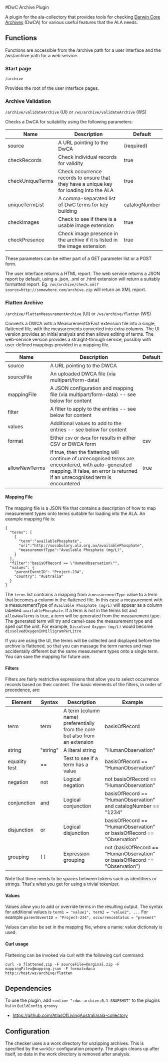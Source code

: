 #DwC Archive Plugin

A plugin for the ala-collectory that provides tools for
checking [Darwin Core Archives](http://www.gbif.org/resource/80636)
(DwCA) for various useful features that the ALA needs.
 

## Functions

Functions are accessible from the /archive path for a user interface
and the /ws/archive path for a web service.

### Start page

`/archive`

Provides the root of the user interface pages.

### Archive Validation

`/archive/validateArchive` (UI) or `/ws/archive/validateArchive` (WS)

Checks a DwCA for suitability using the following parameters:

|Name|Description|Default|
|----|-----------|-------|
|source|A URL pointing to the DwCA|(required)|
|checkRecords|Check individual records for validity|true|
|checkUniqueTerms|Check occurrence records to ensure that they have a unique key for loading into the ALA|true|
|uniqueTermList|A comma-separated list of DwC terms for key building|catalogNumber|
|checkImages|Check to see if there is a usable image extension|true|
|checkPresence|Check image presence in the archive if it is listed in the image extension|true|

These parameters can be either part of a GET parameter list or a POST form.

The user interface returns a HTML report. The web service returns a JSON report by default,
using a .json, .xml or .html extension will return a suitably formatted report.
Eg. `/ws/archive/check.xml?source=http://somewhere.com/archive.zip` will return an XML report.

### Flatten Archive

`/archive/flattenMeasurementArchive` (UI) or `/ws/archive/flatten` (WS)

Converts a DWCA with a MeasurementOrFact extension file into a single, flattened file, with the measurements
converted into extra columns.
The UI version provides an initial analysis and then allows editing of terms.
The web-service version provides a straight-through service, possibly with user-defined mappings provided in
a mapping file.

| Name | Description | Default |
| ---- | ----------- | ------- |
| source | A URL pointing to the DWCA | |
| sourceFile | An uploaded DWCA file (via multipart/form-data) | |
| mappingFile | A JSON configuration and mapping file (via multipart/form-data) -- see below for content | |
| filter | A filter to apply to the entries -- see below for content | |
| values | Additional values to add to the entries -- see below for content | |
| format | Either `csv` or `dwca` for results in either CSV or DWCA form | csv |
| allowNewTerms | If true, then the flattening will continue of unrecognised terms are encountered, with auto-generated mapping. If false, an error is returned if an unrecognised term is encountered | true | 

#### Mapping File

The mapping file is a JSON file that contains a description of how to map measurement types onto terms suitable for loading into the ALA.
An example mapping file is:

```
{
  "terms": [
    {
      "term":"availablePhosphate",
      "uri":"http://vocabulary.ala.org.au/availablePhosphate",
      "measurementType":"Available Phosphate (mg/L)",
    }
  ],
  "filter":"basisOfRecord == \"HumanObservation\"",
  "values": {
    "parentEventID": "Project-234",
    "country": "Australia"
  }
}
```

The `terms` list contrains a mapping from a `measurementType` value to a term that becomes a column in the flattened file.
In this case a measurement with a measurementType of `Available Phosphate (mg/L)` will appear as a column labelled
`availablePhosphate`.
If a term is not in the terms list and `allowNewTerms` is true, a term will be generated from the measurement type.
The generated term will try and camel-case the measurement type and spell out the unit. For example,
`Dissolved Oxygen (mg/L)` would become `dissolvedOxygenInMilligramPerLitre`

If you are using the UI, the terms will be collected and displayed before the archive is flattened, so that you
can massage the term names and map accidentally different but the same measurement types onto a single term.
You can save the mapping for future use.

#### Filters

Filters are fairly restrictive expressions that allow you to select occurrence records based on their content.
The basic elements of the filters, in order of precedence, are:

| Element | Syntax | Description | Example |
| ------- | ------ | ----------- | ------- |
| term | term | A term (column name) preferentially from the core but also from an extension | basisOfRecord |
| string | "string" | A literal string | "HumanObservation" |
| equality test | == | Test to see if a term has a value | basisOfRecord == "HumanObservation" |
| negation | not | Logical negation | not basisOfRecord == "HumanObservation" |
| conjunction | and| Logical conjunction | basisOfRecord == "HumanObservation" and catalogNumber == "1234" |
| disjunction | or | Logical disjunction | basisOfRecord == "HumanObservation" or basisOfRecord == "Observation" |
| grouping | ( ) | Expression grouping | not (basisOfRecord == "HumanObservation" or basisOfRecord == "Observation") |

Note that there needs to be spaces between tokens such as identifiers or strings.
That's what you get for using a trivial tokenizer.

#### Values

Values allow you to add or override terms in the resulting output.
The syntax for additional values is `term1 = "value1", term2 = "value2", ...`
For example `parentEventID = "Project-234", occurrenceStatus = "present"`

Values can also be set in the mapping file, where a name: value dictionaty is used.

#### Curl usage

Flattening can be invoked via curl with the following curl command:

`curl -o flattened.zip -F sourceFile=@orginal.zip -F mappingFile=@mapping.json -F format=dwca http://host/ws/archive/flatten`

## Dependencies

To use the plugin, add `runtime ":dwc-archive:0.1-SNAPSHOT"` to the plugins list in `BuildConfig.groovy`

* https://github.com/AtlasOfLivingAustralia/ala-collectory

## Configuration

The checker uses a a work directory for unzipping archives.
This is specified by the `workDir` configuration property.
The plugin cleans up after itself, so data in the work directory is removed
after analysis.